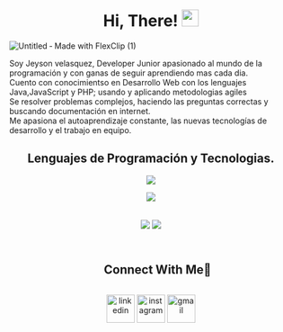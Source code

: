 <h1 align="center">
Hi, There!
	<a href="https://github.com/Bouaskaoun" target="_self">
		<img src="https://media.giphy.com/media/hvRJCLFzcasrR4ia7z/giphy.gif" width="30">
	</a>
</h1>

![Untitled ‑ Made with FlexClip (1)](https://github.com/jeysonvelas/jeysonvelas/assets/92001210/fc2896b0-49a3-4437-bfa7-f2779a575866)


Soy Jeyson velasquez, Developer Junior apasionado al mundo de la programación y con ganas de seguir aprendiendo mas cada dia.<br>
Cuento con conocimientso en Desarrollo Web con los lenguajes Java,JavaScript y PHP; usando y aplicando metodologias agiles <Br>
Se resolver problemas complejos, haciendo las preguntas correctas y buscando documentación en internet.<Br>
Me apasiona el autoaprendizaje constante, las nuevas tecnologías de desarrollo y el trabajo en equipo.

<h2 align="center"> Lenguajes de Programación y Tecnologias. </h2> 
<!--tech stack icons-->
<p align="center">
  <a href="">
    <img src="https://skillicons.dev/icons?i=java,js,spring,html,css,bootstrap,mysql,postgres&perline=14" />
  </a>
</p>
<p align="center">
  <a href="">
    <img src="https://skillicons.dev/icons?i=idea,vscode,docker,postman,git,github,powershell&perline=14" />
  </a>
</p>




<br>

<div align="center"><img src="https://github-readme-stats.vercel.app/api?username=jeysonvelas&show_icons=true&count_private=true&hide_border=true&rank_icon=github&theme=gruvbox" align="center" /> 
  <source align="center"
    srcset="https://github-readme-stats.vercel.app/api/top-langs/?username=jeysonvelas&layout=compact&langs_count=8&theme=radical"
    media="(prefers-color-scheme: dark)" />
  <source align="center"
    srcset="https://github-readme-stats.vercel.app/api/top-langs/?username=jeysonvelas&layout=compact&langs_count=8&theme=default"
    media="(prefers-color-scheme: light), (prefers-color-scheme: no-preference)" />
  <img src="https://github-readme-stats.vercel.app/api/top-langs/?username=jeysonvelas&layout=compact&langs_count=8&theme=gruvbox" align="center"/>
</div> 

<br>

<!-- Connect with me -->
<!--h2 without bottom border-->
<div id="user-content-toc">
  <ul align="center">
    <summary><h2 style="display: inline-block">Connect With Me🤝</h2></summary>
  </ul>
</div>

<!--icons and links-->
<p align="center">
<a href="https://www.linkedin.com/in/jeysonvelasquez/" target="_blank"><img align="center" src="https://user-images.githubusercontent.com/88904952/234979284-68c11d7f-1acc-4f0c-ac78-044e1037d7b0.png" alt="linkedin" height="50" width="50" /></a>
<a href="https://www.instagram.com/jeysonvelasquezvasquez/" target="_blank"><img align="center" src="https://user-images.githubusercontent.com/88904952/234981169-2dd1e58f-4b7e-468c-8213-034ba62156c3.png" alt="instagram" height="50" width="50" /></a>
<a href="mailto:jeysonvelasquez.v@gmail.com" target="_blank"><img align="center" src="https://skillicons.dev/icons?i=gmail&perline=14" alt="gmail" height="50" width="50" //>
</a>  
</p>
